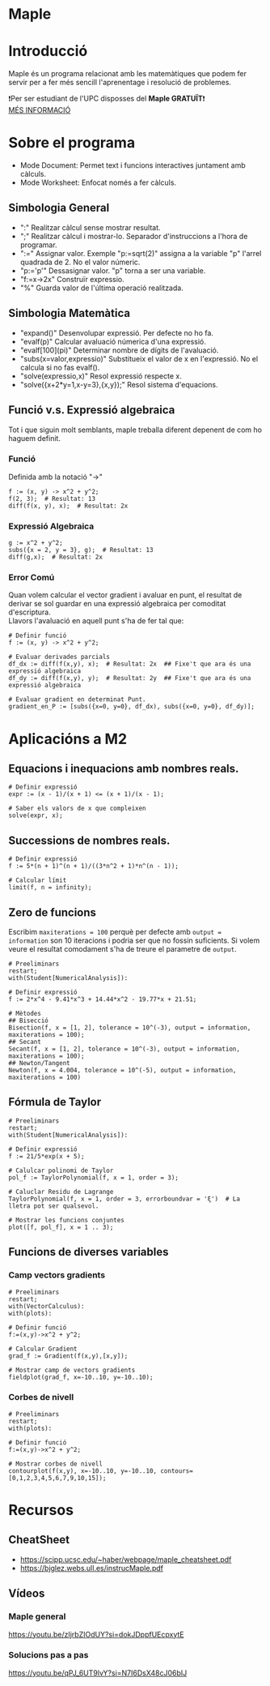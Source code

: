 # Maple
# Introducció
Maple és un programa relacionat amb les matemàtiques que podem fer servir per a fer més sencill l'aprenentage i resolució de problemes.<br>

❗Per ser estudiant de l'UPC disposses del **Maple GRATUÏT**❗ <br>
[MÉS INFORMACIÓ](https://serveistic.upc.edu/ca/distsoft/el-servei/programari-per-a-estudiantsi-professors#autotoc-item-autotoc-9)

# Sobre el programa
- Mode Document: Permet text i funcions interactives juntament amb càlculs.
- Mode Worksheet: Enfocat només a fer càlculs.

## Simbologia General
- ":" Realitzar càlcul sense mostrar resultat.
- ";" Realitzar càlcul i mostrar-lo. Separador d'instruccions a l'hora de programar.
- ":=" Assignar valor. Exemple "p:=sqrt(2)" assigna a la variable "p" l'arrel quadrada de 2. No el valor númeric.
- "p:='p'" Dessasignar valor. "p" torna a ser una variable.
- "f:=x->2x" Construïr expressio.
- "%" Guarda valor de l'última operació realitzada.

## Simbologia Matemàtica
- "expand()" Desenvolupar expressió. Per defecte no ho fa.
- "evalf(p)" Calcular avaluació númerica d'una expressió.
- "evalf\[100](pi)" Determinar nombre de dígits de l'avaluació.
- "subs(x=valor,expressio)" Substitueix el valor de x en l'expressió. No el calcula si no fas evalf().
- "solve(expressio,x)" Resol expressió respecte x.
- "solve({x+2*y=1,x-y=3},{x,y});" Resol sistema d'equacions.

## Funció v.s. Expressió algebraica
Tot i que siguin molt semblants, maple treballa diferent depenent de com ho haguem definit.
### Funció
Definida amb la notació "->"
```
f := (x, y) -> x^2 + y^2;
f(2, 3);  # Resultat: 13
diff(f(x, y), x);  # Resultat: 2x
```
### Expressió Algebraica
```
g := x^2 + y^2;
subs({x = 2, y = 3}, g);  # Resultat: 13
diff(g,x);  # Resultat: 2x
```
### Error Comú
Quan volem calcular el vector gradient i avaluar en punt, el resultat de derivar se sol guardar en una expressió algebraica per comoditat d'escriptura. <br>
Llavors l'avaluació en aquell punt s'ha de fer tal que:
```
# Definir funció
f := (x, y) -> x^2 + y^2;

# Evaluar derivades parcials
df_dx := diff(f(x,y), x);  # Resultat: 2x  ## Fixe't que ara és una expressió algebraica
df_dy := diff(f(x,y), y);  # Resultat: 2y  ## Fixe't que ara és una expressió algebraica

# Evaluar gradient en determinat Punt.
gradient_en_P := [subs({x=0, y=0}, df_dx), subs({x=0, y=0}, df_dy)];
```


# Aplicacións a M2 
## Equacions i inequacions amb nombres reals.
```
# Definir expressió
expr := (x - 1)/(x + 1) <= (x + 1)/(x - 1);

# Saber els valors de x que compleixen
solve(expr, x);
```

## Successions de nombres reals.
```
# Definir expressió
f := 5*(n + 1)^(n + 1)/((3*n^2 + 1)*n^(n - 1));

# Calcular límit
limit(f, n = infinity);
```

## Zero de funcions
Escribim ``maxiterations = 100`` perquè per defecte amb `output = information` son 10 iteracions i podria ser que no fossin suficients.
Si volem veure el resultat comodament s'ha de treure el parametre de ``output``.
```
# Preeliminars
restart;
with(Student[NumericalAnalysis]):

# Definir expressió
f := 2*x^4 - 9.41*x^3 + 14.44*x^2 - 19.77*x + 21.51;

# Mètodes
## Bisecció
Bisection(f, x = [1, 2], tolerance = 10^(-3), output = information, maxiterations = 100);
## Secant
Secant(f, x = [1, 2], tolerance = 10^(-3), output = information, maxiterations = 100);
## Newton/Tangent
Newton(f, x = 4.004, tolerance = 10^(-5), output = information, maxiterations = 100)
```

## Fórmula de Taylor
```
# Preeliminars
restart;
with(Student[NumericalAnalysis]):

# Definir expressió
f := 21/5*exp(x + 5);

# Calulcar polinomi de Taylor
pol_f := TaylorPolynomial(f, x = 1, order = 3);

# Caluclar Residu de Lagrange
TaylorPolynomial(f, x = 1, order = 3, errorboundvar = 'ξ')  # La lletra pot ser qualsevol.

# Mostrar les funcions conjuntes
plot([f, pol_f], x = 1 .. 3);

```

## Funcions de diverses variables
### Camp vectors gradients
```
# Preeliminars
restart;
with(VectorCalculus):
with(plots):

# Definir funció
f:=(x,y)->x^2 + y^2;

# Calcular Gradient
grad_f := Gradient(f(x,y),[x,y]);

# Mostrar camp de vectors gradients
fieldplot(grad_f, x=-10..10, y=-10..10);
```

### Corbes de nivell
```
# Preeliminars
restart;
with(plots):

# Definir funció
f:=(x,y)->x^2 + y^2;

# Mostrar corbes de nivell
contourplot(f(x,y), x=-10..10, y=-10..10, contours=[0,1,2,3,4,5,6,7,9,10,15]);
```

# Recursos
## CheatSheet
- https://scipp.ucsc.edu/~haber/webpage/maple_cheatsheet.pdf
- https://bjglez.webs.ull.es/instrucMaple.pdf

## Vídeos
### Maple general
https://youtu.be/zIjrbZIOdUY?si=dokJDppfUEcpxytE

### Solucions pas a pas
https://youtu.be/qPJ_6UT9lvY?si=N7I6DsX48cJ06bIJ